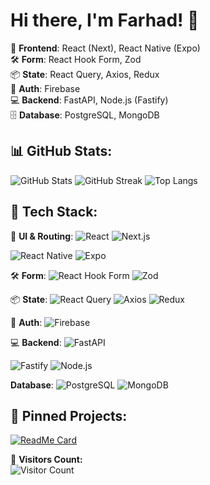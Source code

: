 # Hi there, I'm Farhad! 👋

🚀 **Frontend**: React (Next), React Native (Expo)  
🛠 **Form**: React Hook Form, Zod  
📦 **State**: React Query, Axios, Redux  
🔐 **Auth**: Firebase  
💻 **Backend**: FastAPI, Node.js (Fastify)  
🗄 **Database**: PostgreSQL, MongoDB  

## 📊 GitHub Stats:
![GitHub Stats](https://github-readme-stats.vercel.app/api?username=farhad-fbm&show_icons=true&theme=radical)
![GitHub Streak](https://github-readme-streak-stats.herokuapp.com/?user=farhad-fbm&theme=dark)
![Top Langs](https://github-readme-stats.vercel.app/api/top-langs/?username=farhad-fbm&layout=compact)

## 🚀 Tech Stack:
🚀 **UI & Routing**:
![React](https://img.shields.io/badge/React-20232A?style=for-the-badge&logo=react&logoColor=61DAFB)
![Next.js](https://img.shields.io/badge/Next.js-000000?style=for-the-badge&logo=nextdotjs&logoColor=white)

![React Native](https://img.shields.io/badge/React_Native-20232A?style=for-the-badge&logo=react&logoColor=61DAFB)
![Expo](https://img.shields.io/badge/Expo-000020?style=for-the-badge&logo=expo&logoColor=white)

🛠 **Form**:
![React Hook Form](https://img.shields.io/badge/React_Hook_Form-EC5990?style=for-the-badge&logo=reacthookform&logoColor=white)
![Zod](https://img.shields.io/badge/Zod-3178C6?style=for-the-badge&logo=typescript&logoColor=white)


📦 **State**:
![React Query](https://img.shields.io/badge/React_Query-FF4154?style=for-the-badge&logo=reactquery&logoColor=white)
![Axios](https://img.shields.io/badge/Axios-5A29E4?style=for-the-badge&logo=axios&logoColor=white)
![Redux](https://img.shields.io/badge/Redux-764ABC?style=for-the-badge&logo=redux&logoColor=white)

🔐 **Auth**:
![Firebase](https://img.shields.io/badge/Firebase-FFCA28?style=for-the-badge&logo=firebase&logoColor=black)

💻 **Backend**:
![FastAPI](https://img.shields.io/badge/FastAPI-009688?style=for-the-badge&logo=fastapi&logoColor=white)

![Fastify](https://img.shields.io/badge/Fastify-000000?style=for-the-badge&logo=fastify&logoColor=white)
![Node.js](https://img.shields.io/badge/Node.js-43853D?style=for-the-badge&logo=node.js&logoColor=white)

**Database**:
![PostgreSQL](https://img.shields.io/badge/PostgreSQL-316192?style=for-the-badge&logo=postgresql&logoColor=white)
![MongoDB](https://img.shields.io/badge/MongoDB-47A248?style=for-the-badge&logo=mongodb&logoColor=white)

## 📌 Pinned Projects:
[![ReadMe Card](https://github-readme-stats.vercel.app/api/pin/?username=farhad-fbm&repo=your-repo)](https://github.com/farhad-fbm/your-repo)

👀 **Visitors Count:**  
![Visitor Count](https://visitor-badge.glitch.me/badge?page_id=farhad-fbm)
